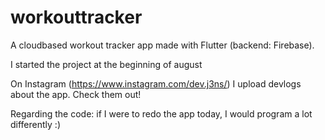 # workouttracker

A cloudbased workout tracker app made with Flutter (backend: Firebase). 

I started the project at the beginning of august

On Instagram (https://www.instagram.com/dev.j3ns/) I upload devlogs about the app. Check them out!

Regarding the code: if I were to redo the app today, I would program a lot differently :)
